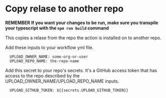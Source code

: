 # Copy relase to another repo

**REMEMBER**
**If you want your changes to be run, make sure you transpile your typescript with the `npm run build` command**

This copies a relase from the repo the action is installed on to another repo.

Add these inputs to your workflow yml file.

```
  UPLOAD_OWNER_NAME: some-org-or-user
  UPLOAD_REPO_NAME: the-repo-name
```

Add this secret to your repo's secrets. It's a GitHub access token that has
access to the repo described by the UPLOAD_OWNER_NAME/UPLOAD_REPO_NAME inputs.

```
  UPLOAD_GITHUB_TOKEN: ${{secrets.UPLOAD_GITHUB_TOKEN}}
```
